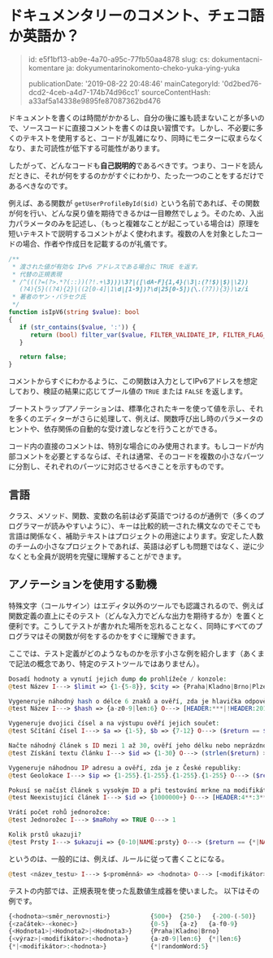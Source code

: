 ドキュメンタリーのコメント、チェコ語か英語か？
=======================

> id: e5f1bf13-ab9e-4a70-a95c-77fb50aa4878
> slug:
> 	cs: dokumentacni-komentare
> 	ja: dokyumentarinokomento-cheko-yuka-ying-yuka
> 
> publicationDate: '2019-08-22 20:48:46'
> mainCategoryId: '0d2bed76-dcd2-4ceb-a4d7-174b74d96cc1'
> sourceContentHash: a33af5a14338e9895fe87087362bd476

ドキュメントを書くのは時間がかかるし、自分の後に誰も読まないことが多いので、ソースコードに直接コメントを書くのは良い習慣です。しかし、不必要に多くのテキストを使用すると、コードが乱雑になり、同時にモニターに収まらなくなり、また可読性が低下する可能性があります。

したがって、どんなコードも**自己説明的**であるべきです。つまり、コードを読んだときに、それが何をするのかがすぐにわかり、たった一つのことをするだけであるべきなのです。

例えば、ある関数が `getUserProfileById($id)` という名前であれば、その関数が何を行い、どんな戻り値を期待できるかは一目瞭然でしょう。そのため、入出力パラメータのみを記述し、（もっと複雑なことが起こっている場合は）原理を短いテキストで説明するコメントがよく使われます。複数の人を対象としたコードの場合、作者や作成日を記載するのが礼儀です。

```php
/**
 * 渡された値が有効な IPv6 アドレスである場合に TRUE を返す。
 * 代替の正規表現
 * /^(((?=(?>.*?(::))(?!.+\3)))\3?|([\dA-F]{1,4}(\3|:(?!$)|$)|\2))
   (?4){5}((?4){2}|((2[0-4]|1\d|[1-9])?\d|25[0-5])(\.(?7)){3})\z/i
 * 著者のヤン・バラセク氏
 */
function isIpV6(string $value): bool
{
   if (str_contains($value, ':')) {
      return (bool) filter_var($value, FILTER_VALIDATE_IP, FILTER_FLAG_IPV6);
   }

   return false;
}
```

コメントからすぐにわかるように、この関数は入力としてIPv6アドレスを想定しており、検証の結果に応じてブール値の `TRUE` または `FALSE` を返します。

ブートストラップアノテーションは、標準化されたキーを使って値を示し、それを多くのエディターがさらに処理して、例えば、関数呼び出し時のパラメータのヒントや、依存関係の自動的な受け渡しなどを行うことができる。

コード内の直接のコメントは、特別な場合にのみ使用されます。もしコードが内部コメントを必要とするならば、それは通常、そのコードを複数の小さなパーツに分割し、それぞれのパーツに対応させるべきことを示すものです。

言語
--------------

クラス、メソッド、関数、変数の名前は必ず英語でつけるのが通例で（多くのプログラマーが読みやすいように）、キーは比較的統一された構文なのでそこでも言語は関係なく、補助テキストはプロジェクトの用途によります。安定した人数のチームの小さなプロジェクトであれば、英語は必ずしも問題ではなく、逆に少なくとも全員が説明を完璧に理解することができます。

アノテーションを使用する動機
-------------------

特殊文字（コールサイン）はエディタ以外のツールでも認識されるので、例えば関数定義の直上にそのテスト（どんな入力でどんな出力を期待するか）を置くと便利です。こうしてテストが書かれた場所を忘れることなく、同時にすべてのプログラマはその関数が何をするのかをすぐに理解できます。

ここでは、テスト定義がどのようなものかを示す小さな例を紹介します（あくまで記法の概念であり、特定のテストツールではありません）。

```php
Dosadí hodnoty a vynutí jejich dump do prohlížeče / konzole:
@test Název I---> $limit => {1-{5-8}}, $city => {Praha|Kladno|Brno|Plzeň} O---> [DUMP]

Vygeneruje náhodný hash o délce 6 znaků a ověří, zda je hlavička odpovědi jakákoli, kromě 201:
@test Název I---> $hash => {a-z0-9|len:6} O---> [HEADER:***|!HEADER:201]

Vygeneruje dvojici čísel a na výstupu ověří jejich součet:
@test Sčítání čísel I---> $a => {1-5}, $b => {7-12} O---> ($return == $a+$b)

Načte náhodný článek s ID mezi 1 až 30, ověří jeho délku nebo neprázdnost:
@test Získání textu článku I---> $id => {1-30} O---> (strlen($return) > 64 || $return != NULL)

Vygeneruje náhodnou IP adresu a ověří, zda je z České republiky:
@test Geolokace I---> $ip => {1-255}.{1-255}.{1-255}.{1-255} O---> ($return['国'] == 'エン')

Pokusí se načíst článek s vysokým ID a při testování mrkne na modifikátory (filtry):
@test Neexistující článek I---> $id => {1000000+} O---> [HEADER:4**:3**|NOCONTENT]

Vrátí počet rohů jednorožce:
@test Jednorožec I---> $maRohy => TRUE O---> 1

Kolik prstů ukazuji?
@test Prsty I---> $ukazuji => {0-10|NAME:prsty} O---> ($return == {*|NAME:prsty})
```

というのは、一般的には、例えば、ルールに従って書くことになる。

```php
@test <název_testu> I---> $<proměnná> => <hodnota> O---> [<modifikátor>:<hodnota>] (<výraz_platnosti>)
```

テストの内部では、正規表現を使った乱数値生成器を使いました。
以下はその例です。

```php
{<hodnota><směr_nerovnosti>}           {500+}  {250-}   {-200-(-50)}
{<začátek>-<konec>}                    {0-5}   {a-z}   {a-f0-9}
{<Hodnota1>|<Hodnota2>|<Hodnota3>}     {Praha|Kladno|Brno}
{<výraz>|<modifikátor>:<hodnota>}      {a-z0-9|len:6}  {*|len:6}
{*|<modifikátor>:<hodnota>}            {*|randomWord:5}
```
